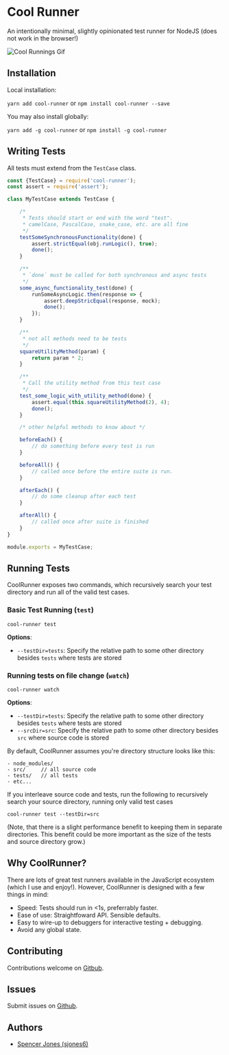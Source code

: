 # Cool Runner

An intentionally minimal, slightly opinionated test runner for NodeJS (does not work in the browser!)

![Cool Runnings Gif](https://media.giphy.com/media/11oPKCg5x7J7nG/giphy.gif)

## Installation

Local installation:

`yarn add cool-runner` or `npm install cool-runner --save`

You may also install globally:

`yarn add -g cool-runner` or `npm install -g cool-runner`

## Writing Tests

All tests must extend from the `TestCase` class.

```javascript
const {TestCase} = require('cool-runner');
const assert = require('assert');

class MyTestCase extends TestCase {

    /*
     * Tests should start or end with the word "test".
     * camelCase, PascalCase, snake_case, etc. are all fine
     */
    testSomeSynchronousFunctionality(done) {
        assert.strictEqual(obj.runLogic(), true);
        done();
    }

    /**
     * `done` must be called for both synchronous and async tests
     */
    some_async_functionality_test(done) {
        runSomeAsyncLogic.then(response => {
            assert.deepStricEqual(response, mock);
            done();
        });
    }

    /**
     * not all methods need to be tests
     */
    squareUtilityMethod(param) {
        return param * 2;
    }

    /**
     * Call the utility method from this test case
     */
    test_some_logic_with_utility_method(done) {
        assert.equal(this.squareUtilityMethod(2), 4);
        done();
    }

    /* other helpful methods to know about */

    beforeEach() {
        // do something before every test is run
    }

    beforeAll() {
        // called once before the entire suite is run.
    }

    afterEach() {
        // do some cleanup after each test
    }

    afterAll() {
        // called once after suite is finished
    }
}

module.exports = MyTestCase;
```

## Running Tests

CoolRunner exposes two commands, which recursively search your test directory and run all of the valid test cases.

### Basic Test Running (`test`)

`cool-runner test`

**Options**:
* `--testDir=tests`: Specify the relative path to some other directory besides `tests` where tests are stored

### Running tests on file change (`watch`)

`cool-runner watch`

**Options**:
* `--testDir=tests`: Specify the relative path to some other directory besides `tests` where tests are stored
* `--srcDir=src`: Specify the relative path to some other directory besides `src` where source code is stored

By default, CoolRunner assumes you're directory structure looks like this:

```
- node_modules/
- src/     // all source code
- tests/   // all tests
- etc...
```

If you interleave source code and tests, run the following to recursively search your source directory, running only valid test cases

`cool-runner test --testDir=src`

(Note, that there is a slight performance benefit to keeping them in separate directories. This benefit could be more important as the size of the tests and source directory grow.)


## Why CoolRunner?

There are lots of great test runners available in the JavaScript ecosystem (which I use and enjoy!). However, CoolRunner is designed with a few things in mind:

* Speed: Tests should run in <1s, preferrably faster.
* Ease of use: Straightfoward API. Sensible defaults.
* Easy to wire-up to debuggers for interactive testing + debugging.
* Avoid any global state.

## Contributing

Contributions welcome on [Gitbub](https://github.com/sjones6/cool-runner).

## Issues

Submit issues on [Github](https://github.com/sjones6/cool-runner/issues).

## Authors

* [Spencer Jones (sjones6)](https://github.com/sjones6)